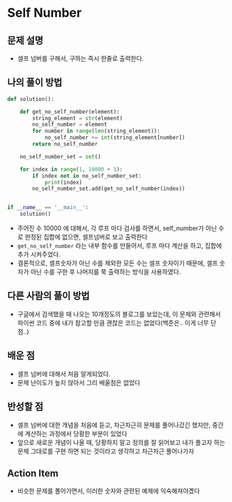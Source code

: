 # Self Number

## 문제 설명

*   셀프 넘버를 구해서, 구하는 즉시 한줄로 출력한다.

## 나의 풀이 방법

```python
def solution():

    def get_no_self_number(element):
        string_element = str(element)
        no_self_number = element
        for number in range(len(string_element)):
            no_self_number += int(string_element[number])
        return no_self_number

    no_self_number_set = set()

    for index in range(1, 10000 + 1):
        if index not in no_self_number_set:
            print(index)
        no_self_number_set.add(get_no_self_number(index))


if __name__ == '__main__':
    solution()

```

* 주어진 수 10000 에 대해서, 각 루프 마다 검사를 하면서, self_number가 아닌 수로 판정된 집합에 없으면, 셀프넘버로 보고 출력한다
* `get_no_self_number` 라는 내부 함수를 만들어서, 루프 마다 계산을 하고, 집합에 추가 시켜주었다.
* 결론적으로, 셀프숫자가 아닌 수를 제외한 모든 수는 셀프 숫자이기 때문에, 셀프 숫자가 아닌 수를 구한 후 나머지를 쭉 출력하는 방식을 사용하였다.

## 다른 사람의 풀이 방법

* 구글에서 검색했을 때 나오는 10개정도의 블로그를 보았는데, 이 문제와 관련해서 파이썬 코드 중에 내가 참고할 만큼 괜찮은 코드는 없었다(백준은.. 이게 너무 단점..)



## 배운 점

*   셀프 넘버에 대해서 처음 알게되었다.
*   문제 난이도가 높지 않아서 그리 배울점은 없었다

## 반성할 점

* 셀프 넘버에 대한 개념을 처음에 듣고, 차근차근히 문제를 풀어나갔긴 했지만, 중간에 계산하는 과정에서 당황한 부분이 있었다
* 앞으로 새로운 개념이 나올 때, 당황하지 말고 정의를 잘 읽어보고 내가 풀고자 하는 문제 그대로를 구현 하면 되는 것이라고 생각하고 차근차근 풀어나가자

## Action Item

*   비슷한 문제를 풀어가면서, 이러한 숫자와 관련된 예제에 익숙해져야곘다